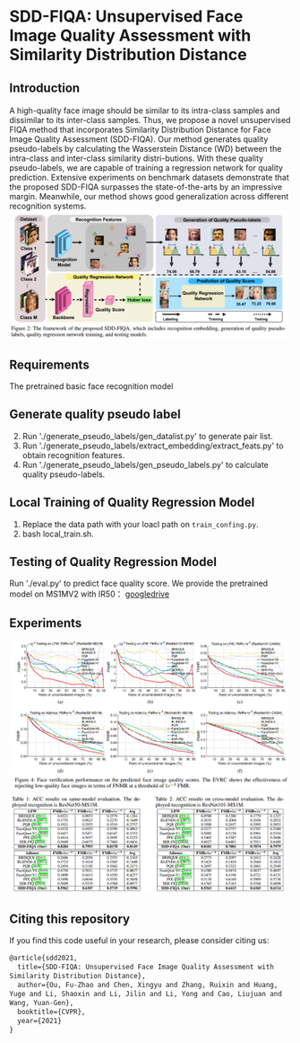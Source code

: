 # SDD-FIQA: Unsupervised Face Image Quality Assessment with Similarity Distribution Distance

## Introduction
####
A high-quality face image should be similar to its intra-class samples and dissimilar to its inter-class samples. Thus, we propose a novel unsupervised FIQA method that incorporates Similarity Distribution Distance for Face Image Quality Assessment (SDD-FIQA). Our method generates quality pseudo-labels by calculating the Wasserstein Distance (WD) between the intra-class and inter-class similarity distri-butions. With these quality pseudo-labels, we are capable of training a regression network for quality prediction. Extensive experiments on benchmark datasets demonstrate that the proposed SDD-FIQA surpasses the state-of-the-arts by an impressive margin. Meanwhile, our method shows good generalization across different recognition systems.
<img src="docs/framework.png" title="SDD-FIQA framework" width="500" />

## Requirements 
The pretrained basic face recognition model


## Generate quality pseudo label
2. Run './generate_pseudo_labels/gen_datalist.py' to generate pair list.
3. Run './generate_pseudo_labels/extract_embedding/extract_feats.py' to obtain recognition features.
4. Run './generate_pseudo_labels/gen_pseudo_labels.py' to calculate quality pseudo-labels.


## Local Training of  Quality Regression Model
1. Replace the data path with your loacl path on `train_confing.py`.
2. bash local_train.sh.

## Testing of Quality Regression Model 
Run './eval.py' to predict face quality score.
We provide the pretrained model on MS1MV2 with IR50： [googledrive](https://drive.google.com/file/d/1AM0iWVfSVWRjCriwZZ3FXiUGbcDzkF25/view?usp=sharing)

## Experiments
<img src="docs/exp1.png" title="experiments" width="500" />

<img src="docs/exp2.png" title="experiments" width="500" />

## Citing this repository
If you find this code useful in your research, please consider citing us:
```
@article{sdd2021,
  title={SDD-FIQA: Unsupervised Face Image Quality Assessment with Similarity Distribution Distance},
  author={Ou, Fu-Zhao and Chen, Xingyu and Zhang, Ruixin and Huang, Yuge and Li, Shaoxin and Li, Jilin and Li, Yong and Cao, Liujuan and Wang, Yuan-Gen},
  booktitle={CVPR},
  year={2021}
}
```